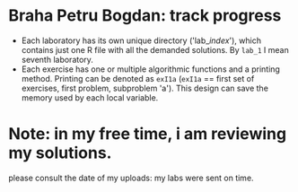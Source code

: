 # Braha Petru Bogdan: track progress

- Each laboratory has its own unique directory ('lab_*index*'), which contains just one R file with all the demanded solutions. By `lab_1` I mean seventh laboratory.
- Each exercise has one or multiple algorithmic functions and a printing method. Printing can be denoted as `exI1a` (`exI1a` == first set of exercises, first problem, subproblem 'a'). This design can save the memory used by each local variable.

# Note: in my free time, i am reviewing my solutions.
please consult the date of my uploads: my labs were sent on time.